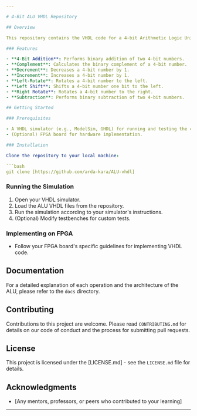 ```yaml
---

# 4-Bit ALU VHDL Repository

## Overview

This repository contains the VHDL code for a 4-bit Arithmetic Logic Unit (ALU). The ALU is capable of performing a variety of arithmetic and logic operations on 4-bit binary numbers. This implementation is designed as a learning tool for understanding basic digital design principles and VHDL programming.

### Features

- **4-Bit Addition**: Performs binary addition of two 4-bit numbers.
- **Complement**: Calculates the binary complement of a 4-bit number.
- **Decrement**: Decreases a 4-bit number by 1.
- **Increment**: Increases a 4-bit number by 1.
- **Left-Rotate**: Rotates a 4-bit number to the left.
- **Left Shift**: Shifts a 4-bit number one bit to the left.
- **Right Rotate**: Rotates a 4-bit number to the right.
- **Subtraction**: Performs binary subtraction of two 4-bit numbers.

## Getting Started

### Prerequisites

- A VHDL simulator (e.g., ModelSim, GHDL) for running and testing the code.
- (Optional) FPGA board for hardware implementation.

### Installation

Clone the repository to your local machine:

```bash
git clone [https://github.com/arda-kara/ALU-vhdl]
```

### Running the Simulation

1. Open your VHDL simulator.
2. Load the ALU VHDL files from the repository.
3. Run the simulation according to your simulator's instructions.
4. (Optional) Modify testbenches for custom tests.

### Implementing on FPGA

- Follow your FPGA board's specific guidelines for implementing VHDL code.

## Documentation

For a detailed explanation of each operation and the architecture of the ALU, please refer to the `docs` directory.

## Contributing

Contributions to this project are welcome. Please read `CONTRIBUTING.md` for details on our code of conduct and the process for submitting pull requests.

## License

This project is licensed under the [LICENSE.md] - see the `LICENSE.md` file for details.

## Acknowledgments

- [Any mentors, professors, or peers who contributed to your learning]

---
```

